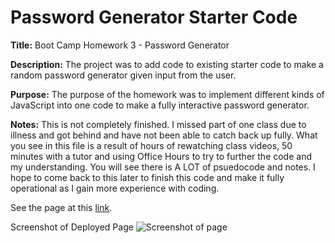 # Password Generator Starter Code

<strong>Title:</strong> Boot Camp Homework 3 - Password Generator

<strong>Description:</strong> The project was to add code to existing starter code to make a random password generator given input from the user.

<strong>Purpose:</strong> The purpose of the homework was to implement different kinds of JavaScript into one code to make a fully interactive password generator.

<strong>Notes:</strong> This is not completely finished. I missed part of one class due to illness and got behind and have not been able to catch back up fully. What you see in this file is a result of hours of rewatching class videos, 50 minutes with a tutor and using Office Hours to try to further the code and my understanding. You will see there is A LOT of psuedocode and notes. I hope to come back to this later to finish this code and make it fully operational as I gain more experience with coding.

See the page at this [link](https://carleemarie.github.io/Password-Generator/).

Screenshot of Deployed Page
![Screenshot of page](./assets/images/Horiseon-Online-Marketing-Management.png)
